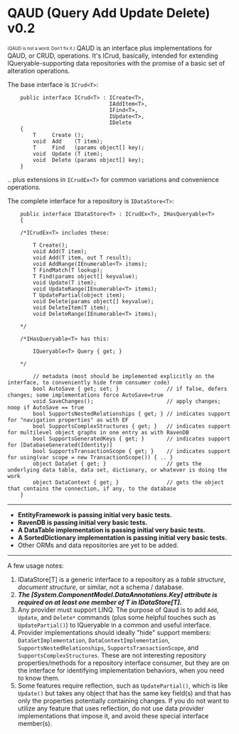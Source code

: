 QAUD (Query Add Update Delete) v0.2
==================================
<sub><sup>(QAUD is not a word. Don't fix it.)</sup></sub>
QAUD is an interface plus implementations for QAUD, or CRUD, operations. 
It's ICrud, basically, intended for extending IQueryable-supporting data repositories with the promise of a basic set of alteration operations.

The base interface is `ICrud<T>`:

        public interface ICrud<T> : ICreate<T>, 
                                    IAddItem<T>, 
                                    IFind<T>, 
                                    IUpdate<T>, 
                                    IDelete
        {
            T     Create ();
            void  Add    (T item);
            T     Find   (params object[] key);
            void  Update (T item);
            void  Delete (params object[] key);
        }

.. plus extensions in `ICrudEx<T>` for common variations and convenience operations.

The complete interface for a repository is `IDataStore<T>`:

        public interface IDataStore<T> : ICrudEx<T>, IHasQueryable<T>
        {

        /*ICrudEx<T> includes these:

            T Create();
            void Add(T item);
            void Add(T item, out T result);
            void AddRange(IEnumerable<T> items);
            T FindMatch(T lookup);
            T Find(params object[] keyvalue);
            void Update(T item);
            void UpdateRange(IEnumerable<T> items);
            T UpdatePartial(object item);
            void Delete(params object[] keyvalue);
            void DeleteItem(T item);
            void DeleteRange(IEnumerable<T> items);

        */

        /*IHasQueryable<T> has this:

            IQueryable<T> Query { get; }

        */
            
            // metadata (most should be implemented explicitly on the interface, to conveniently hide from consumer code)
            bool AutoSave { get; set; }               // if false, defers changes; some implementations force AutoSave=true
            void SaveChanges();                       // apply changes; noop if AutoSave == true
            bool SupportsNestedRelationships { get; } // indicates support for "navigation properties" as with EF
            bool SupportsComplexStructures { get; }   // indicates support for multilevel object graphs in one entry as with RavenDB
            bool SupportsGeneratedKeys { get; }       // indicates support for [DatabaseGenerated(Identity)] 
            bool SupportsTransactionScope { get; }    // indicates support for using(var scope = new TransactionScope()) { .. }
            object DataSet { get; }                   // gets the underlying data table, data set, dictionary, or whatever is doing the work
            object DataContext { get; }               // gets the object that contains the connection, if any, to the database
        }

---

* **EntityFramework is passing initial very basic tests.**
* **RavenDB is passing initial very basic tests.**
* **A DataTable implementation is passing initial very basic tests.**
* **A SortedDictionary implementation is passing initial very basic tests.**
* Other ORMs and data repositories are yet to be added.

_____

A few usage notes:

1. IDataStore[T] is a generic interface to a repository as a *table structure*, *document structure*, or similar, not a schema / database.
2. ***The [System.ComponentModel.DataAnnotations.Key] attribute is required on at least one member of T in IDataStore[T].***
3. Any provider must support LINQ. The purpose of Qaud is to add `Add`, `Update`, and `Delete*` commands (plus some helpful touches such as `UpdatePartial()`) to IQueryable in a common and useful interface.
4. Provider implementations should ideally "hide" support members: `DataSetImplementation`, `DataContextImplementation`, `SupportsNestedRelationships`, `SupportsTransactionScope`, and `SupportsComplexStructures`. These are not interesting repository properties/methods for a repository interface consumer, but they are on the interface for identifying implementation behaviors, when you need to know them.
5. Some features require reflection, such as `UpdatePartial()`, which is like `Update()` but takes any object that has the same key field(s) and that has only the properties potentially containing changes. If you do not want to utilize any feature that uses reflection, do not use data provider implementations that impose it, and avoid these special interface member(s).
